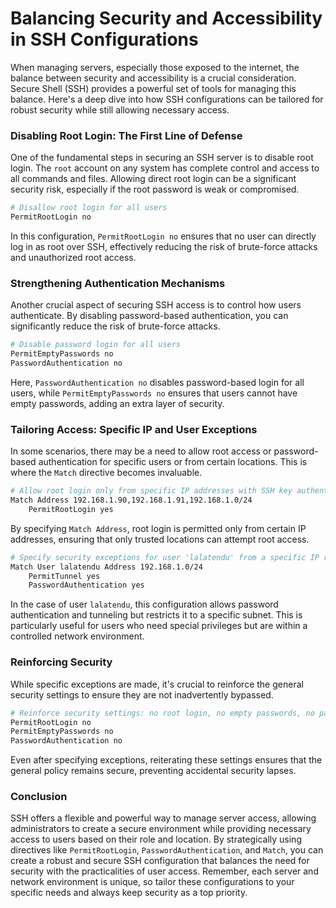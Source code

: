 # Balancing Security and Accessibility in SSH Configurations

When managing servers, especially those exposed to the internet, the balance between security and accessibility is a crucial consideration. Secure Shell (SSH) provides a powerful set of tools for managing this balance. Here's a deep dive into how SSH configurations can be tailored for robust security while still allowing necessary access.

### Disabling Root Login: The First Line of Defense

One of the fundamental steps in securing an SSH server is to disable root login. The `root` account on any system has complete control and access to all commands and files. Allowing direct root login can be a significant security risk, especially if the root password is weak or compromised.

```bash
# Disallow root login for all users
PermitRootLogin no
```

In this configuration, `PermitRootLogin no` ensures that no user can directly log in as root over SSH, effectively reducing the risk of brute-force attacks and unauthorized root access.

### Strengthening Authentication Mechanisms

Another crucial aspect of securing SSH access is to control how users authenticate. By disabling password-based authentication, you can significantly reduce the risk of brute-force attacks. 

```bash
# Disable password login for all users
PermitEmptyPasswords no
PasswordAuthentication no
```

Here, `PasswordAuthentication no` disables password-based login for all users, while `PermitEmptyPasswords no` ensures that users cannot have empty passwords, adding an extra layer of security.

### Tailoring Access: Specific IP and User Exceptions

In some scenarios, there may be a need to allow root access or password-based authentication for specific users or from certain locations. This is where the `Match` directive becomes invaluable.

```bash
# Allow root login only from specific IP addresses with SSH key authentication
Match Address 192.168.1.90,192.168.1.91,192.168.1.0/24
    PermitRootLogin yes
```

By specifying `Match Address`, root login is permitted only from certain IP addresses, ensuring that only trusted locations can attempt root access.

```bash
# Specify security exceptions for user 'lalatendu' from a specific IP range
Match User lalatendu Address 192.168.1.0/24
    PermitTunnel yes
    PasswordAuthentication yes
```

In the case of user `lalatendu`, this configuration allows password authentication and tunneling but restricts it to a specific subnet. This is particularly useful for users who need special privileges but are within a controlled network environment.

### Reinforcing Security

While specific exceptions are made, it's crucial to reinforce the general security settings to ensure they are not inadvertently bypassed.

```bash
# Reinforce security settings: no root login, no empty passwords, no password authentication
PermitRootLogin no
PermitEmptyPasswords no
PasswordAuthentication no
```

Even after specifying exceptions, reiterating these settings ensures that the general policy remains secure, preventing accidental security lapses.

### Conclusion

SSH offers a flexible and powerful way to manage server access, allowing administrators to create a secure environment while providing necessary access to users based on their role and location. By strategically using directives like `PermitRootLogin`, `PasswordAuthentication`, and `Match`, you can create a robust and secure SSH configuration that balances the need for security with the practicalities of user access. Remember, each server and network environment is unique, so tailor these configurations to your specific needs and always keep security as a top priority.
